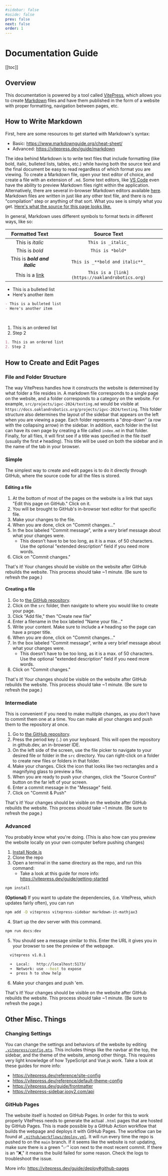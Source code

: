 ```yaml
---
#sidebar: false
#aside: false
prev: false
next: false
order: 1
---
```

# Documentation Guide

[[toc]]

## Overview

This documentation is powered by a tool called [VitePress](https://vitepress.dev/), which allows you to create [Markdown](https://en.wikipedia.org/wiki/Markdown) files and have them published in the form of a website with proper formatting, navigation between pages, etc.

## How to Write Markdown

First, here are some resources to get started with Markdown's syntax:

- Basic: https://www.markdownguide.org/cheat-sheet/
- Advanced: https://vitepress.dev/guide/markdown

The idea behind Markdown is to write text files that include formatting (like bold, italic, bulleted lists, tables, etc.) while having both the source text and the final document be easy to read regardless of which format you are viewing.
To create a Markdown file, open your text editor of choice, and create a file with an extension of `.md`.
Some text editors, like [VS Code](https://code.visualstudio.com/) even have the ability to preview Markdown files right within the application.
Alternatively, there are several in-browser Markdown editors available [here](https://www.google.com/search?q=markdown+editor+in+browser).
Markdown files are written in just like any other text file, and there is no "compilation" step or anything of that sort.
What you see is simply what you get.
[Here's what the source for this page looks like.](https://github.com/oaklandrobotics/docs/blob/main/src/guide.md?plain=1)

In general, Markdown uses different symbols to format texts in different ways, like so:

|                  Formatted Text                 |                     Source Text                     |
|:-----------------------------------------------:|:---------------------------------------------------:|
|                 This is _italic_                |                  `This is _italic_`                 |
|                  This is *bold*                 |                   `This is *bold*`                  |
|          This is _**bold and italic**_          |           `This is _**bold and italic**_`           |
|  This is a [link](https://oaklandrobotics.org/) |   `This is a [link](https://oaklandrobotics.org)`   |


- This is a bulleted list
- Here's another item
``` md
- This is a bulleted list
- Here's another item
```

<br>

1. This is an ordered list
2. Step 2

``` md
1. This is an ordered list
2. Step 2
```

## How to Create and Edit Pages

### File and Folder Structure

The way VitePress handles how it constructs the website is determined by what folder a file resides in.
A markdown file corresponds to a single page on the website, and a folder corresponds to a category on the website.
For example, `src/projects/igvc-2024/testing.md` would be visible at `https://docs.oaklandrobotics.org/projects/igvc-2024/testing`.
This folder structure also determines the layout of the sidebar that appears on the left when you are viewing a page.
Each folder represents a "drop-down" (a row with the collapsing arrow) in the sidebar.
In addition, each folder in the list can have its own page by creating a file called `index.md` in that folder.
Finally, for all files, it will first see if a title was specified in the file itself (usually the first `#` heading).
This title will be used on both the sidebar and in the name of the tab in your browser.

### Simple

The simplest way to create and edit pages is to do it directly through GitHub, where the source code for all the files is stored.

#### Editing a file

1. At the bottom of most of the pages on the website is a link that says "Edit this page on GitHub." Click on it. 
2. You will be brought to GitHub's in-browser text editor for that specific file. 
3. Make your changes to the file.
4. When you are done, click on "Commit changes..."
5. In the box labeled "Commit message", write a very brief message about what your changes were. 
    - This doesn't have to be too long, as it is a max. of 50 characters. Use the optional "extended description" field if you need more words.
6. Click on "Commit changes."

That's it! Your changes should be visible on the website after GitHub rebuilds the website. This process should take ~1 minute. (Be sure to refresh the page.)

#### Creating a file

1. Go to [the GitHub repository](https://github.com/oaklandrobotics/docs).
2. Click on the `src` folder, then navigate to where you would like to create your page.
3. Click "Add file," then "Create new file"
4. Enter a filename in the box labeled "Name your file..."
5. Write your content.  Make sure to include a `#` heading so the page can have a proper title.
6. When you are done, click on "Commit changes..."
7. In the box labeled "Commit message", write a very brief message about what your changes were. 
    - This doesn't have to be too long, as it is a max. of 50 characters. Use the optional "extended description" field if you need more words.
8. Click on "Commit changes."

That's it! Your changes should be visible on the website after GitHub rebuilds the website. This process should take ~1 minute. (Be sure to refresh the page.)

### Intermediate

This is convenient if you need to make multiple changes, as you don't have to commit them one at a time.
You can make all your changes and push them to the repository at once.

1. Go to [the GitHub repository](https://github.com/oaklandrobotics/docs).
2. Press the period key (`.`) on your keyboard. This will open the repository in github.dev, an in-browser IDE.
3. On the left side of the screen, use the file picker to navigate to your desired file or folder in the `src` directory. You can right-click on a folder to create new files or folders in that folder.
4. Make your changes. Click the icon that looks like two rectangles and a magnifying glass to preview a file.
5. When you are ready to push your changes, click the "Source Control" button on the far left of your screen.
6. Enter a commit message in the "Message" field.
7. Click on "Commit & Push"

That's it! Your changes should be visible on the website after GitHub rebuilds the website. This process should take ~1 minute. (Be sure to refresh the page.)

### Advanced

You probably know what you're doing. (This is also how can you preview the website locally on your own computer before pushing changes)

1. [Install Node.js](https://nodejs.org/en/download)
2. Clone the repo
3. Open a terminal in the same directory as the repo, and run this command:
    - Take a look at this guide for more info: https://vitepress.dev/guide/getting-started

```sh
npm install
```
**(Optional)** If you want to update the dependencies, (i.e. VitePress, which updates fairly often), you can run

``` sh
npm add -D vitepress vitepress-sidebar markdown-it-mathjax3
```

4. Start up the dev server with this command.

``` sh
npm run docs:dev
```

5. You should see a message similar to this. Enter the URL it gives you in your browser to see the preview of the webpage.

``` sh
  vitepress v1.0.1

  ➜  Local:   http://localhost:5173/
  ➜  Network: use --host to expose
  ➜  press h to show help
```

6. Make your changes and push 'em.

That's it! Your changes should be visible on the website after GitHub rebuilds the website. This process should take ~1 minute. (Be sure to refresh the page.)

## Other Misc. Things

### Changing Settings

You can change the settings and behaviors of the website by editing [`.vitepress/config.mts`](https://github.com/oaklandrobotics/docs/blob/main/.vitepress/config.mts).
This includes things like the navbar at the top, the sidebar, and the theme of the website, among other things.
This requires very light knowledge of how TypeScript and Vue.js work.
Take a look at these guides for more info:

- https://vitepress.dev/reference/site-config
- https://vitepress.dev/reference/default-theme-config
- https://vitepress.dev/guide/frontmatter
- https://vitepress-sidebar.jooy2.com/api

### GitHub Pages

The website itself is hosted on GitHub Pages.
In order for this to work properly VitePress needs to generate the actual `.html` pages that are hosted by GitHub Pages.
This is made possible by a GitHub Action workflow that builds the webpage and deploys it with GitHub Pages.
The workflow can be found at [`.github/workflows/deploy.yml`](https://github.com/oaklandrobotics/docs/blob/main/.github/workflows/deploy.yml).
It will run every time the repo is pushed to on the `main` branch.
If it seems like the website is not updating, make sure there is a green ":white_check_mark:" icon next to the most recent commit.
If there is an ":x:," it means the build failed for some reason.
Check the logs to troubleshoot the issue.

More info: https://vitepress.dev/guide/deploy#github-pages